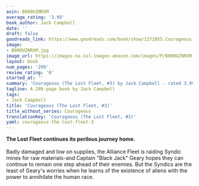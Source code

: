 ```yaml
---
asin: B000UZNRXM
average_rating: '3.99'
book_author: Jack Campbell
date: ''
draft: false
goodreads_link: https://www.goodreads.com/book/show/1372055.Courageous
image:
- B000UZNRXM.jpg
image_url: https://images-na.ssl-images-amazon.com/images/P/B000UZNRXM.01._SCLZZZZZZZ.jpg
layout: book
num_pages: '299'
review_rating: '0'
started_at: ''
summary: 'Courageous (The Lost Fleet, #3) by Jack Campbell - rated 3.99/5 on Goodreads'
tagline: A 299-page book by Jack Campbell
tags:
- Jack Campbell
title: 'Courageous (The Lost Fleet, #3)'
title_without_series: Courageous
translationKey: 'Courageous (The Lost Fleet, #3)'
yaml: courageous-the-lost-fleet-3
---
```


<b>The Lost Fleet continues its perilous journey home.</b> <br /><br /> Badly damaged and low on supplies, the Alliance Fleet is raiding Syndic mines for raw materials-and Captain "Black Jack" Geary hopes they can continue to remain one step ahead of their enemies. But the Syndics are the least of Geary's worries when he learns of the existence of aliens with the power to annihilate the human race.